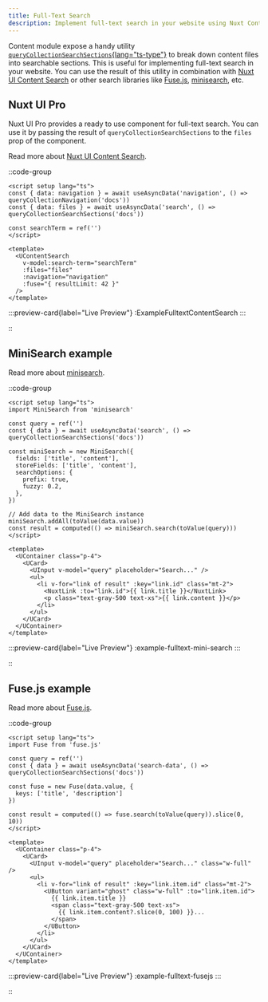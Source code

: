 ```yaml
---
title: Full-Text Search
description: Implement full-text search in your website using Nuxt Content
---
```


Content module expose a handy utility [`queryCollectionSearchSections`{lang="ts-type"}][1] to break down content files into searchable sections. This is useful for implementing full-text search in your website.
You can use the result of this utility in combination with [Nuxt UI Content Search][nuxt-ui-content-search] or other search libraries like [Fuse.js](https://fusejs.io/), [minisearch][mini-search], etc. 


## Nuxt UI Pro

Nuxt UI Pro provides a ready to use component for full-text search. You can use it by passing the result of `queryCollectionSearchSections` to the `files` prop of the component.

Read more about [Nuxt UI Content Search][nuxt-ui-content-search].

::code-group

```vue [UContentSearchExample.vue]
<script setup lang="ts">
const { data: navigation } = await useAsyncData('navigation', () => queryCollectionNavigation('docs'))
const { data: files } = await useAsyncData('search', () => queryCollectionSearchSections('docs'))

const searchTerm = ref('')
</script>

<template>
  <UContentSearch
    v-model:search-term="searchTerm"
    :files="files"
    :navigation="navigation"
    :fuse="{ resultLimit: 42 }"
  />
</template>
```

:::preview-card{label="Live Preview"}
 :ExampleFulltextContentSearch
:::

::



## MiniSearch example

Read more about [minisearch][mini-search].

::code-group

```vue [MiniSearchExample.vue]
<script setup lang="ts">
import MiniSearch from 'minisearch'

const query = ref('')
const { data } = await useAsyncData('search', () => queryCollectionSearchSections('docs'))

const miniSearch = new MiniSearch({
  fields: ['title', 'content'],
  storeFields: ['title', 'content'],
  searchOptions: {
    prefix: true,
    fuzzy: 0.2,
  },
})

// Add data to the MiniSearch instance
miniSearch.addAll(toValue(data.value))
const result = computed(() => miniSearch.search(toValue(query)))
</script>

<template>
  <UContainer class="p-4">
    <UCard>
      <UInput v-model="query" placeholder="Search..." />
      <ul>
        <li v-for="link of result" :key="link.id" class="mt-2">
          <NuxtLink :to="link.id">{{ link.title }}</NuxtLink>
          <p class="text-gray-500 text-xs">{{ link.content }}</p>
        </li>
      </ul>
    </UCard>
  </UContainer>
</template>
```

:::preview-card{label="Live Preview"}
 :example-fulltext-mini-search
:::

::


## Fuse.js example

Read more about [Fuse.js][fusejs].

::code-group

```vue [FusejsExample.vue]
<script setup lang="ts">
import Fuse from 'fuse.js'

const query = ref('')
const { data } = await useAsyncData('search-data', () => queryCollectionSearchSections('docs'))

const fuse = new Fuse(data.value, {
  keys: ['title', 'description']
})

const result = computed(() => fuse.search(toValue(query)).slice(0, 10))
</script>

<template>
  <UContainer class="p-4">
    <UCard>
      <UInput v-model="query" placeholder="Search..." class="w-full" />
      <ul>
        <li v-for="link of result" :key="link.item.id" class="mt-2">
          <UButton variant="ghost" class="w-full" :to="link.item.id">
            {{ link.item.title }}
            <span class="text-gray-500 text-xs">
              {{ link.item.content?.slice(0, 100) }}...
            </span>
          </UButton>
        </li>
      </ul>
    </UCard>
  </UContainer>
</template>
```

:::preview-card{label="Live Preview"}
 :example-fulltext-fusejs
:::

::




[1]: /api/query-collection-search-sections
[fusejs]: https://fusejs.io
[mini-search]: https://lucaong.github.io/minisearch
[nuxt-ui-content-search]: https://ui.nuxt.com/pro/components/content-search
